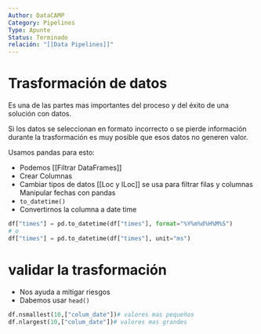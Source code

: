 ```yaml
---
Author: DataCAMP
Category: Pipelines
Type: Apunte
Status: Terminado
relación: "[[Data Pipelines]]"
---
```

# Trasformación de datos
Es una de las partes mas importantes del proceso y del éxito de una solución con datos. 

Si los datos se seleccionan en formato incorrecto o se pierde información durante la trasformación es muy posible que esos datos no generen valor.

 Usamos pandas para esto: 
 - Podemos [[Filtrar DataFrames]]
 - Crear Columnas
 - Cambiar tipos de datos
[[Loc y ILoc]] se usa para filtrar filas y columnas
Manipular fechas con pandas
- `to_datetime()`
- Convertirnos la columna a date time
```python
df["times"] = pd.to_datetime(df["times"], format="%Y%m%d%H%M%S")
# o
df["times"] = pd.to_datetime(df["times"], unit="ms")
```
# validar la trasformación

- Nos ayuda a mitigar riesgos
- Dabemos usar `head()`
 ```python
 df.nsmallest(10,["colum_date"])# valores mas pequeños
 df.nlargest(10,["colum_date"])# valores mas grandes
 ```
 
